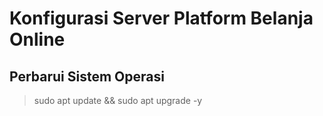 # Konfigurasi Server Platform Belanja Online

## Perbarui Sistem Operasi
> sudo apt update && sudo apt upgrade -y

# 
